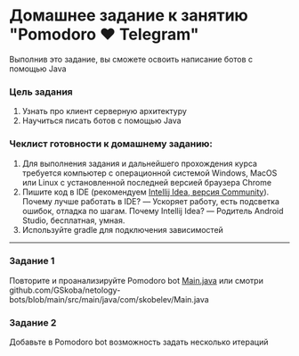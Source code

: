 # Домашнее задание к занятию "Pomodoro ❤️ Telegram"

Выполнив это задание, вы сможете освоить написание ботов с помощью Java

### Цель задания

1. Узнать про клиент серверную архитектуру
2. Научиться писать ботов с помощью Java

### Чеклист готовности к домашнему заданию:

1. Для выполнения задания и дальнейшего прохождения курса требуется компьютер с операционной системой Windows, MacOS или Linux с установленной последней версией браузера Chrome
2. Пишите код в IDE (рекомендуем [Intellij Idea, версия Community](https://www.jetbrains.com/ru-ru/idea/)). Почему лучше работать в IDE? — Ускоряет работу, есть подсветка ошибок, отладка по шагам. Почему Intellij Idea? — Родитель Android Studio, бесплатная, умная.
3. Используйте gradle для подключения зависимостей 

------

### Задание 1

Повторите и проанализируйте Pomodoro bot [Main.java](Main.java) или смотри github.com/GSkoba/netology-bots/blob/main/src/main/java/com/skobelev/Main.java

### Задание 2 

Добавьте в Pomodoro bot возможность задать несколько итераций
